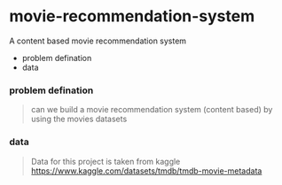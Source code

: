 # movie-recommendation-system
A content based movie recommendation system
* problem defination
* data

### problem defination
> can we build a movie recommendation system (content based) by using the movies datasets 

### data
> Data for this project is taken from kaggle https://www.kaggle.com/datasets/tmdb/tmdb-movie-metadata
